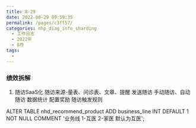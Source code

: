 ```yaml
---
title: 8-29
date: 2022-08-29 09:59:35
permalink: /pages/c3ff57/
categories: nhp_diag_info_sharding
  - 工作日志
  - 2022年
  - 8月
tags:
  - 
---
```

### 绩效拆解
1. 随访SaaS化
随访来源-量表、问诊表、文章、提醒
发送随访
手动随访、自动随访
数据统计
配置奖励
随访触发规则


ALTER TABLE nhd_recommend_product ADD business_line INT DEFAULT 1 NOT NULL COMMENT '业务线 1-互医 2-家医 默认为互医';
























